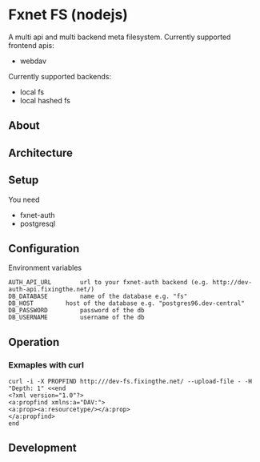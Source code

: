 # Fxnet FS (nodejs)

A multi api and multi backend meta filesystem.
Currently supported frontend apis:
 * webdav

Currently supported backends:
 * local fs
 * local hashed fs

## About

## Architecture


## Setup

You need 
 * fxnet-auth
 * postgresql


## Configuration

Environment variables 
```
AUTH_API_URL 		url to your fxnet-auth backend (e.g. http://dev-auth-api.fixingthe.net/)
DB_DATABASE 		name of the database e.g. "fs"
DB_HOST 		host of the database e.g. "postgres96.dev-central"
DB_PASSWORD 		password of the db
DB_USERNAME 		username of the db
```

## Operation
### Exmaples with curl
```
curl -i -X PROPFIND http:///dev-fs.fixingthe.net/ --upload-file - -H "Depth: 1" <<end
<?xml version="1.0"?>
<a:propfind xmlns:a="DAV:">
<a:prop><a:resourcetype/></a:prop>
</a:propfind>
end
```
## Development
